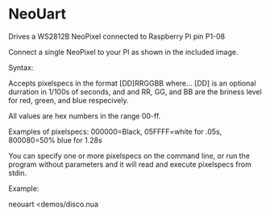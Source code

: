 NeoUart
=======

Drives a WS2812B NeoPixel connected to Raspberry Pi pin P1-08

Connect a single NeoPixel to your PI as shown in the included image. 


Syntax:

Accepts pixelspecs in the format [DD]RRGGBB where...
[DD] is an optional durration in 1/100s of seconds, and
and RR, GG, and BB are the briness level for red, green, and blue respecively.

All values are hex numbers in the range 00-ff.

Examples of pixelspecs:
000000=Black, 05FFFF=white for .05s, 800080=50% blue for 1.28s

You can specify one or more pixelspecs on the command line, or run the
program without parameters and it will read and execute pixelspecs from
stdin.

Example:

neouart <demos/disco.nua

